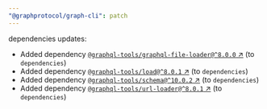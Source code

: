 ```yaml
---
"@graphprotocol/graph-cli": patch
---
```

dependencies updates:
  - Added dependency [`@graphql-tools/graphql-file-loader@^8.0.0` ↗︎](https://www.npmjs.com/package/@graphql-tools/graphql-file-loader/v/8.0.0) (to `dependencies`)
  - Added dependency [`@graphql-tools/load@^8.0.1` ↗︎](https://www.npmjs.com/package/@graphql-tools/load/v/8.0.1) (to `dependencies`)
  - Added dependency [`@graphql-tools/schema@^10.0.2` ↗︎](https://www.npmjs.com/package/@graphql-tools/schema/v/10.0.2) (to `dependencies`)
  - Added dependency [`@graphql-tools/url-loader@^8.0.1` ↗︎](https://www.npmjs.com/package/@graphql-tools/url-loader/v/8.0.1) (to `dependencies`)
